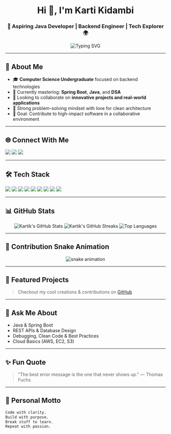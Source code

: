 <h1 align="center">Hi 👋, I'm Karti Kidambi</h1>
<h3 align="center">🚀 Aspiring Java Developer | Backend Engineer | Tech Explorer 🌍</h3>

<p align="center">
  <img src="https://readme-typing-svg.herokuapp.com?font=Fira+Code&size=24&pause=1000&color=FF6C6C&center=true&width=435&lines=Java+%7C+Spring+Boot+%7C+Web+Dev;Code.+Build.+Learn.+Repeat.;Open+Source+Lover+%F0%9F%96%A5%EF%B8%8F;Backend+Wizard+in+Training+%F0%9F%91%BD" alt="Typing SVG" />
</p>

---

## 🌟 About Me
- 🎓 **Computer Science Undergraduate** focused on backend technologies
- 💼 Currently mastering: **Spring Boot**, **Java**, and **DSA**
- 👯 Looking to collaborate on **innovative projects and real-world applications**
- 🧠 Strong problem-solving mindset with love for clean architecture
- 🎯 Goal: Contribute to high-impact software in a collaborative environment

---

## 🌐 Connect With Me

<p align="left">
  <a href="mailto:kartikeyankidambi@gmail.com"><img src="https://img.shields.io/badge/Gmail-EA4335?style=for-the-badge&logo=gmail&logoColor=white"/></a>
  <a href="https://github.com/karti-kidambi"><img src="https://img.shields.io/badge/GitHub-181717?style=for-the-badge&logo=github&logoColor=white"/></a>
  <a href="https://www.linkedin.com/in/karti-kidambi" target="_blank"><img src="https://img.shields.io/badge/LinkedIn-0077B5?style=for-the-badge&logo=linkedin&logoColor=white"/></a>
</p>

---

## 🛠️ Tech Stack

<p align="left">
  <img src="https://img.shields.io/badge/Java-ED8B00?style=for-the-badge&logo=openjdk&logoColor=white"/>
  <img src="https://img.shields.io/badge/SpringBoot-6DB33F?style=for-the-badge&logo=springboot&logoColor=white"/>
  <img src="https://img.shields.io/badge/MySQL-00758F?style=for-the-badge&logo=mysql&logoColor=white"/>
  <img src="https://img.shields.io/badge/PostgreSQL-4169E1?style=for-the-badge&logo=postgresql&logoColor=white"/>
  <img src="https://img.shields.io/badge/HTML5-E34F26?style=for-the-badge&logo=html5&logoColor=white"/>
  <img src="https://img.shields.io/badge/JavaScript-F7DF1E?style=for-the-badge&logo=javascript&logoColor=black"/>
  <img src="https://img.shields.io/badge/Bootstrap-7952B3?style=for-the-badge&logo=bootstrap&logoColor=white"/>
  <img src="https://img.shields.io/badge/Git-F05032?style=for-the-badge&logo=git&logoColor=white"/>
  <img src="https://img.shields.io/badge/AWS-232F3E?style=for-the-badge&logo=amazonaws&logoColor=white"/>
</p>

---

## 📊 GitHub Stats

<p align="center">
  <img src="https://github-readme-stats.vercel.app/api?username=karti-kidambi&show_icons=true&theme=radical" alt="Kartik's GitHub Stats" />
  <img src="https://github-readme-streak-stats.herokuapp.com/?user=karti-kidambi&theme=radical" alt="Kartik's GitHub Streaks"/>
  <img src="https://github-readme-stats.vercel.app/api/top-langs/?username=karti-kidambi&layout=compact&theme=radical" alt="Top Languages"/>
</p>

---

## 🐍 Contribution Snake Animation

<p align="center">
  <img src="https://github.com/karti-kidambi/karti-kidambi/blob/output/github-contribution-grid-snake.svg" alt="snake animation"/>
</p>

---

## 📁 Featured Projects

> Checkout my cool creations & contributions on [GitHub](https://github.com/karti-kidambi)

---

## 💬 Ask Me About

- Java & Spring Boot
- REST APIs & Database Design
- Debugging, Clean Code & Best Practices
- Cloud Basics (AWS, EC2, S3)

---

## ✨ Fun Quote

> "The best error message is the one that never shows up." — Thomas Fuchs

---

## 🧠 Personal Motto
```txt
Code with clarity.
Build with purpose.
Break stuff to learn.
Repeat with passion.
